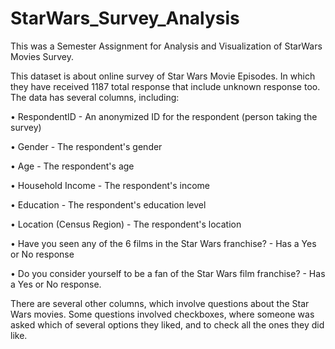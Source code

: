 # StarWars_Survey_Analysis
This was a Semester Assignment for Analysis and Visualization of StarWars Movies Survey.

This dataset is about online survey of Star Wars Movie Episodes. In which they have received 1187 total response that include unknown response too.
The data has several columns, including:

•	RespondentID - An anonymized ID for the respondent (person taking the survey)

•	Gender - The respondent's gender

•	Age - The respondent's age

•	Household Income - The respondent's income

•	Education - The respondent's education level

•	Location (Census Region) - The respondent's location

•	Have you seen any of the 6 films in the Star Wars franchise? - Has a Yes or No response

•	Do you consider yourself to be a fan of the Star Wars film franchise? - Has a Yes or No response.

There are several other columns, which involve questions about the Star Wars movies. Some questions involved checkboxes, where someone was asked which of several options they liked, and to check all the ones they did like. 

